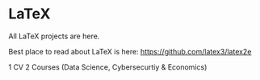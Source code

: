 # LaTeX
All LaTeX projects are here. 

Best place to read about LaTeX is here: https://github.com/latex3/latex2e

1 CV 
2 Courses (Data Science, Cybersecurtiy & Economics) 
